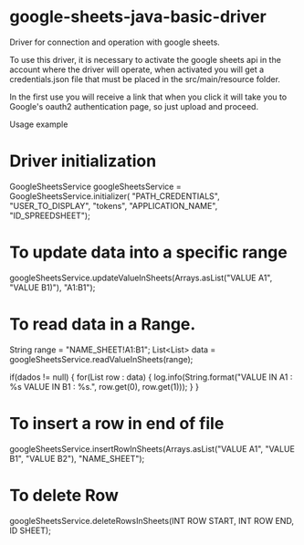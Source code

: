 # google-sheets-java-basic-driver
Driver for connection and operation with google sheets. 

To use this driver, it is necessary to activate the google sheets api in the account where the driver will operate, when activated you will get a credentials.json file that must be placed in the src/main/resource folder.

In the first use you will receive a link that when you click it will take you to Google's oauth2 authentication page, so just upload and proceed.

Usage example


# Driver initialization

GoogleSheetsService googleSheetsService = GoogleSheetsService.initializer(
				"PATH_CREDENTIALS",
				"USER_TO_DISPLAY",
				"tokens",
				"APPLICATION_NAME",
				"ID_SPREEDSHEET");


# To update data into a specific range

googleSheetsService.updateValueInSheets(Arrays.asList("VALUE A1", "VALUE B1)"), "A1:B1");

# To read data in a Range.

String range = "NAME_SHEET!A1:B1";
List<List<Object>> data = googleSheetsService.readValueInSheets(range);

if(dados != null) {
	for(List<Object> row : data) {
		log.info(String.format("VALUE IN A1 : %s VALUE IN B1 : %s.", row.get(0), row.get(1)));
	}
}

# To insert a row in end of file

googleSheetsService.insertRowInSheets(Arrays.asList("VALUE A1", "VALUE B1", "VALUE B2"), "NAME_SHEET");


# To delete Row 

googleSheetsService.deleteRowsInSheets(INT ROW START, INT ROW END, ID SHEET);

